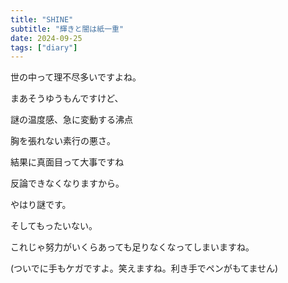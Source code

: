 ```yaml
---
title: "SHINE"
subtitle: "輝きと闇は紙一重"
date: 2024-09-25
tags: ["diary"]
---
```


世の中って理不尽多いですよね。

まあそうゆうもんですけど、

謎の温度感、急に変動する沸点

胸を張れない素行の悪さ。

結果に真面目って大事ですね

反論できなくなりますから。

やはり謎です。

そしてもったいない。

これじゃ努力がいくらあっても足りなくなってしまいますね。

(ついでに手もケガですよ。笑えますね。利き手でペンがもてません)
